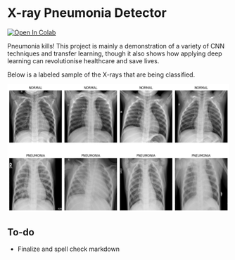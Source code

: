 # X-ray Pneumonia Detector

[![Open In Colab](https://colab.research.google.com/assets/colab-badge.svg)](https://colab.research.google.com/drive/1PUOY3EKVpfZAK1WgFNvrDsboWR5QSoa2?usp=sharing)

Pneumonia kills! This project is mainly a demonstration of a variety of CNN techniques and transfer learning, though it also shows how applying deep learning can revolutionise healthcare and save lives.

Below is a labeled sample of the X-rays that are being classified.

![X-Rays of normal and pneumonia patients](https://github.com/JosiahBeynon/detect-pneumonia-xray/raw/main/pnuemonia_xray.png)


## To-do
* Finalize and spell check markdown
